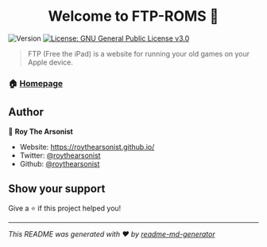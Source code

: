 <h1 align="center">Welcome to FTP-ROMS 👋</h1>
<p>
  <img alt="Version" src="https://img.shields.io/badge/version-v2023.1.20-blue.svg?cacheSeconds=2592000" />
  <a href="#" target="_blank">
    <img alt="License: GNU General Public License v3.0" src="https://img.shields.io/badge/License-GNU General Public License v3.0-yellow.svg" />
  </a>
</p>

> FTP (Free the iPad) is a website for running your old games on your Apple device.

### 🏠 [Homepage](https://roythearsonist.github.io/FTP-ROMS/)

## Author

👤 **Roy The Arsonist**

* Website: https://roythearsonist.github.io/
* Twitter: [@roythearsonist](https://twitter.com/roythearsonist)
* Github: [@roythearsonist](https://github.com/roythearsonist)

## Show your support

Give a ⭐️ if this project helped you!

***
_This README was generated with ❤️ by [readme-md-generator](https://github.com/kefranabg/readme-md-generator)_
